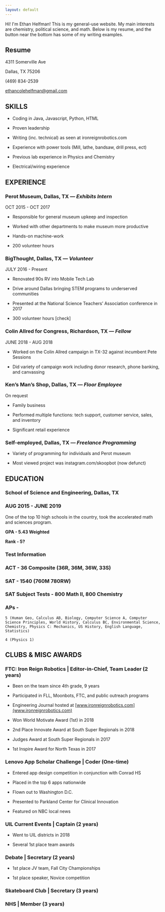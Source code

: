 ```yaml
---
layout: default
---
```


Hi! I'm Ethan Helfman! This is my general-use website. My main interests are chemistry, political science, and math. Below is my resume, and the button near the bottom has some of my writing examples.

## Resume
4311 Somerville Ave

Dallas, TX 75206

(469) 834-2539

<a href="mailto:ethancolehelfman@gmail.com">ethancolehelfman@gmail.com</a>

## SKILLS

* Coding in Java, Javascript, Python, HTML

* Proven leadership

* Writing (inc. technical) as seen at ironreignrobotics.com

* Experience with power tools (Mill, lathe, bandsaw, drill press, ect)

* Previous lab experience in Physics and Chemistry

* Electrical/wiring experience

## EXPERIENCE

### Perot Museum, Dallas, TX *— Exhibits Intern*

OCT 2015 - OCT 2017

* Responsible for general museum upkeep and inspection

* Worked with other departments to make museum more productive

* Hands-on machine-work 

* 200 volunteer hours

### BigThought, Dallas, TX *— Volunteer*

JULY 2016 - Present

* Renovated 90s RV into Mobile Tech Lab

* Drive around Dallas bringing STEM programs to underserved communities 

* Presented at the National Science Teachers’ Association conference in 2017

* 300 volunteer hours [check]

### Colin Allred for Congress, Richardson, TX *— Fellow*

JUNE 2018 - AUG 2018

* Worked on the Colin Allred campaign in TX-32 against incumbent Pete Sessions

* Did variety of campaign work including donor research, phone banking, and canvassing

### Ken’s Man’s Shop, Dallas, TX *— Floor Employee*

On request

* Family business

* Performed multiple functions: tech support, customer service, sales, and inventory

* Significant retail experience

### Self-employed, Dallas, TX *— Freelance Programming*

* Variety of programming for individuals and Perot museum

* Most viewed project was instagram.com/skoopbot (now defunct)

## EDUCATION

### School of Science and Engineering, Dallas, TX

### AUG 2015 - JUNE 2019

One of the top 10 high schools in the country, took the accelerated math and sciences program. 

**GPA - 5.43 Weighted**

**Rank - 5?**

### Test Information

### ACT - 36 Composite (36R, 36M, 36W, 33S)

### SAT - 1540 (760M 780RW)

### SAT Subject Tests - 800 Math II, 800 Chemistry

### APs - 

	5 (Human Geo, Calculus AB, Biology, Computer Science A, Computer Science Principles, World History, Calculus BC, Environmental Science, Chemistry, Physics C: Mechanics, US History, English Language, Statistics)

  	4 (Physics 1)

## CLUBS & MISC AWARDS

### FTC: Iron Reign Robotics | Editor-in-Chief, Team Leader (2 years)

* Been on the team since 4th grade, 9 years

* Participated in FLL, Moonbots, FTC, and public outreach programs

* Engineering Journal hosted at [www.ironreignrobotics.com](www.ironreignrobotics.com)

* Won World Motivate Award (1st) in 2018

* 2nd Place Innovate Award at South Super Regionals in 2018

* Judges Award at South Super Regionals in 2017

* 1st Inspire Award for North Texas in 2017

### Lenovo App Scholar Challenge | Coder (One-time)

* Entered app design competition in conjunction with Conrad HS

* Placed in the top 6 apps nationwide

* Flown out to Washington D.C.

* Presented to Parkland Center for Clinical Innovation

* Featured on NBC local news

### UIL Current Events | Captain (2 years)

* Went to UIL districts in 2018

* Several 1st place team awards

### Debate | Secretary (2 years)

* 1st place JV team, Fall City Championships

* 1st place speaker, Novice competition

### Skateboard Club | Secretary (3 years)

### NHS | Member (3 years)

